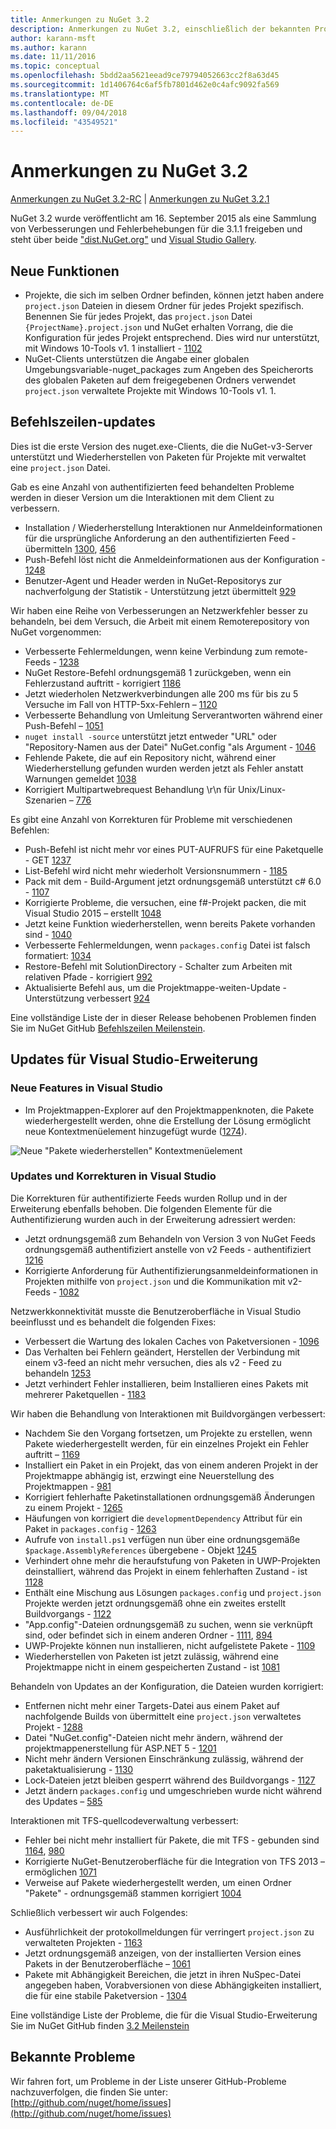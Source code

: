 ```yaml
---
title: Anmerkungen zu NuGet 3.2
description: Anmerkungen zu NuGet 3.2, einschließlich der bekannten Probleme, Fehlerkorrekturen, hinzugefügter Features und DCRs.
author: karann-msft
ms.author: karann
ms.date: 11/11/2016
ms.topic: conceptual
ms.openlocfilehash: 5bdd2aa5621eead9ce79794052663cc2f8a63d45
ms.sourcegitcommit: 1d1406764c6af5fb7801d462e0c4afc9092fa569
ms.translationtype: MT
ms.contentlocale: de-DE
ms.lasthandoff: 09/04/2018
ms.locfileid: "43549521"
---
```

# <a name="nuget-32-release-notes"></a>Anmerkungen zu NuGet 3.2

[Anmerkungen zu NuGet 3.2-RC](../release-notes/nuget-3.2-RC.md) | [Anmerkungen zu NuGet 3.2.1](../release-notes/nuget-3.2.1.md)

NuGet 3.2 wurde veröffentlicht am 16. September 2015 als eine Sammlung von Verbesserungen und Fehlerbehebungen für die 3.1.1 freigeben und steht über beide ["dist.NuGet.org"](http://dist.nuget.org/index.html) und [Visual Studio Gallery](https://marketplace.visualstudio.com/items?itemName=NuGetTeam.NuGetPackageManagerforVisualStudio2015).

## <a name="new-features"></a>Neue Funktionen

* Projekte, die sich im selben Ordner befinden, können jetzt haben andere `project.json` Dateien in diesem Ordner für jedes Projekt spezifisch.  Benennen Sie für jedes Projekt, das `project.json` Datei `{ProjectName}.project.json` und NuGet erhalten Vorrang, die die Konfiguration für jedes Projekt entsprechend.  Dies wird nur unterstützt, mit Windows 10-Tools v1. 1 installiert - [1102](https://github.com/NuGet/Home/issues/1102)
* NuGet-Clients unterstützen die Angabe einer globalen Umgebungsvariable-nuget_packages zum Angeben des Speicherorts des globalen Paketen auf dem freigegebenen Ordners verwendet `project.json` verwaltete Projekte mit Windows 10-Tools v1. 1.

## <a name="command-line-updates"></a>Befehlszeilen-updates

Dies ist die erste Version des nuget.exe-Clients, die die NuGet-v3-Server unterstützt und Wiederherstellen von Paketen für Projekte mit verwaltet eine `project.json` Datei.

Gab es eine Anzahl von authentifizierten feed behandelten Probleme werden in dieser Version um die Interaktionen mit dem Client zu verbessern.

* Installation / Wiederherstellung Interaktionen nur Anmeldeinformationen für die ursprüngliche Anforderung an den authentifizierten Feed - übermitteln [1300](https://github.com/NuGet/Home/issues/1300), [456](https://github.com/NuGet/Home/issues/456)
* Push-Befehl löst nicht die Anmeldeinformationen aus der Konfiguration - [1248](https://github.com/NuGet/Home/issues/1248)
* Benutzer-Agent und Header werden in NuGet-Repositorys zur nachverfolgung der Statistik - Unterstützung jetzt übermittelt [929](https://github.com/NuGet/Home/issues/929)

Wir haben eine Reihe von Verbesserungen an Netzwerkfehler besser zu behandeln, bei dem Versuch, die Arbeit mit einem Remoterepository von NuGet vorgenommen:

* Verbesserte Fehlermeldungen, wenn keine Verbindung zum remote-Feeds - [1238](https://github.com/NuGet/Home/issues/1238)
* NuGet Restore-Befehl ordnungsgemäß 1 zurückgeben, wenn ein Fehlerzustand auftritt - korrigiert [1186](https://github.com/NuGet/Home/issues/1186)
* Jetzt wiederholen Netzwerkverbindungen alle 200 ms für bis zu 5 Versuche im Fall von HTTP-5xx-Fehlern – [1120](https://github.com/NuGet/Home/issues/1120)
* Verbesserte Behandlung von Umleitung Serverantworten während einer Push-Befehl – [1051](https://github.com/NuGet/Home/issues/1051)
* `nuget install -source` unterstützt jetzt entweder "URL" oder "Repository-Namen aus der Datei" NuGet.config "als Argument - [1046](https://github.com/NuGet/Home/issues/1046)
* Fehlende Pakete, die auf ein Repository nicht, während einer Wiederherstellung gefunden wurden werden jetzt als Fehler anstatt Warnungen gemeldet [1038](https://github.com/NuGet/Home/issues/1038)
* Korrigiert Multipartwebrequest Behandlung \r\n für Unix/Linux-Szenarien – [776](https://github.com/NuGet/Home/issues/776)

Es gibt eine Anzahl von Korrekturen für Probleme mit verschiedenen Befehlen:

* Push-Befehl ist nicht mehr vor eines PUT-AUFRUFS für eine Paketquelle - GET [1237](https://github.com/NuGet/Home/issues/1237)
* List-Befehl wird nicht mehr wiederholt Versionsnummern - [1185](https://github.com/NuGet/Home/issues/1185)
* Pack mit dem - Build-Argument jetzt ordnungsgemäß unterstützt c# 6.0 - [1107](https://github.com/NuGet/Home/issues/1107)
* Korrigierte Probleme, die versuchen, eine f#-Projekt packen, die mit Visual Studio 2015 – erstellt [1048](https://github.com/NuGet/Home/issues/1048)
* Jetzt keine Funktion wiederherstellen, wenn bereits Pakete vorhanden sind - [1040](https://github.com/NuGet/Home/issues/1040)
* Verbesserte Fehlermeldungen, wenn `packages.config` Datei ist falsch formatiert: [1034](https://github.com/NuGet/Home/issues/1034)
* Restore-Befehl mit SolutionDirectory - Schalter zum Arbeiten mit relativen Pfade - korrigiert [992](https://github.com/NuGet/Home/issues/992)
* Aktualisierte Befehl aus, um die Projektmappe-weiten-Update - Unterstützung verbessert [924](https://github.com/NuGet/Home/issues/924)

Eine vollständige Liste der in dieser Release behobenen Problemen finden Sie im NuGet GitHub [Befehlszeilen Meilenstein](https://github.com/nuget/home/issues?utf8=%E2%9C%93&q=is%3Aissue+milestone%3A3.2.0-commandline+is%3Aclosed+-label%3AClosedAs%3ADuplicate).

## <a name="visual-studio-extension-updates"></a>Updates für Visual Studio-Erweiterung

### <a name="new-features-in-visual-studio"></a>Neue Features in Visual Studio

* Im Projektmappen-Explorer auf den Projektmappenknoten, die Pakete wiederhergestellt werden, ohne die Erstellung der Lösung ermöglicht neue Kontextmenüelement hinzugefügt wurde ([1274](https://github.com/NuGet/Home/issues/1274)).

![Neue "Pakete wiederherstellen" Kontextmenüelement](./media/NuGet-3.2/newContextMenu.png)

### <a name="updates-and-fixes-in-visual-studio"></a>Updates und Korrekturen in Visual Studio

Die Korrekturen für authentifizierte Feeds wurden Rollup und in der Erweiterung ebenfalls behoben.  Die folgenden Elemente für die Authentifizierung wurden auch in der Erweiterung adressiert werden:

* Jetzt ordnungsgemäß zum Behandeln von Version 3 von NuGet Feeds ordnungsgemäß authentifiziert anstelle von v2 Feeds - authentifiziert [1216](https://github.com/NuGet/Home/issues/1216)
* Korrigierte Anforderung für Authentifizierungsanmeldeinformationen in Projekten mithilfe von `project.json` und die Kommunikation mit v2-Feeds - [1082](https://github.com/NuGet/Home/issues/1082)

Netzwerkkonnektivität musste die Benutzeroberfläche in Visual Studio beeinflusst und es behandelt die folgenden Fixes:

* Verbessert die Wartung des lokalen Caches von Paketversionen - [1096](https://github.com/NuGet/Home/issues/1096)
* Das Verhalten bei Fehlern geändert, Herstellen der Verbindung mit einem v3-feed an nicht mehr versuchen, dies als v2 - Feed zu behandeln [1253](https://github.com/NuGet/Home/issues/1253)
* Jetzt verhindert Fehler installieren, beim Installieren eines Pakets mit mehrerer Paketquellen - [1183](https://github.com/NuGet/Home/issues/1183)

Wir haben die Behandlung von Interaktionen mit Buildvorgängen verbessert:

* Nachdem Sie den Vorgang fortsetzen, um Projekte zu erstellen, wenn Pakete wiederhergestellt werden, für ein einzelnes Projekt ein Fehler auftritt – [1169](https://github.com/NuGet/Home/issues/1169)
* Installiert ein Paket in ein Projekt, das von einem anderen Projekt in der Projektmappe abhängig ist, erzwingt eine Neuerstellung des Projektmappen - [981](https://github.com/NuGet/Home/issues/981)
* Korrigiert fehlerhafte Paketinstallationen ordnungsgemäß Änderungen zu einem Projekt - [1265](https://github.com/NuGet/Home/issues/1265)
* Häufungen von korrigiert die `developmentDependency` Attribut für ein Paket in `packages.config`  -  [1263](https://github.com/NuGet/Home/issues/1263)
* Aufrufe von `install.ps1` verfügen nun über eine ordnungsgemäße `$package.AssemblyReferences` übergebene - Objekt [1245](https://github.com/NuGet/Home/issues/1245)
* Verhindert ohne mehr die heraufstufung von Paketen in UWP-Projekten deinstalliert, während das Projekt in einem fehlerhaften Zustand - ist [1128](https://github.com/NuGet/Home/issues/1128)
* Enthält eine Mischung aus Lösungen `packages.config` und `project.json` Projekte werden jetzt ordnungsgemäß ohne ein zweites erstellt Buildvorgangs - [1122](https://github.com/NuGet/Home/issues/1122)
* "App.config"-Dateien ordnungsgemäß zu suchen, wenn sie verknüpft sind, oder befindet sich in einem anderen Ordner - [1111](https://github.com/NuGet/Home/issues/1111), [894](https://github.com/NuGet/Home/issues/894)
* UWP-Projekte können nun installieren, nicht aufgelistete Pakete - [1109](https://github.com/NuGet/Home/issues/1109)
* Wiederherstellen von Paketen ist jetzt zulässig, während eine Projektmappe nicht in einem gespeicherten Zustand - ist [1081](https://github.com/NuGet/Home/issues/1081)

Behandeln von Updates an der Konfiguration, die Dateien wurden korrigiert:

* Entfernen nicht mehr einer Targets-Datei aus einem Paket auf nachfolgende Builds von übermittelt eine `project.json` verwaltetes Projekt - [1288](https://github.com/NuGet/Home/issues/1288)
* Datei "NuGet.config"-Dateien nicht mehr ändern, während der projektmappenerstellung für ASP.NET 5 - [1201](https://github.com/NuGet/Home/issues/1201)
* Nicht mehr ändern Versionen Einschränkung zulässig, während der paketaktualisierung - [1130](https://github.com/NuGet/Home/issues/1130)
* Lock-Dateien jetzt bleiben gesperrt während des Buildvorgangs - [1127](https://github.com/NuGet/Home/issues/1127)
* Jetzt ändern `packages.config` und umgeschrieben wurde nicht während des Updates – [585](https://github.com/NuGet/Home/issues/585)

Interaktionen mit TFS-quellcodeverwaltung verbessert:

* Fehler bei nicht mehr installiert für Pakete, die mit TFS - gebunden sind [1164](https://github.com/NuGet/Home/issues/1164), [980](https://github.com/NuGet/Home/issues/980)
* Korrigierte NuGet-Benutzeroberfläche für die Integration von TFS 2013 – ermöglichen [1071](https://github.com/NuGet/Home/issues/1071)
* Verweise auf Pakete wiederhergestellt werden, um einen Ordner "Pakete" - ordnungsgemäß stammen korrigiert [1004](https://github.com/NuGet/Home/issues/1004)

Schließlich verbessert wir auch Folgendes:

* Ausführlichkeit der protokollmeldungen für verringert `project.json` zu verwalteten Projekten - [1163](https://github.com/NuGet/Home/issues/1163)
* Jetzt ordnungsgemäß anzeigen, von der installierten Version eines Pakets in der Benutzeroberfläche – [1061](https://github.com/NuGet/Home/issues/1061)
* Pakete mit Abhängigkeit Bereichen, die jetzt in ihren NuSpec-Datei angegeben haben, Vorabversionen von diese Abhängigkeiten installiert, die für eine stabile Paketversion - [1304](https://github.com/NuGet/Home/issues/1304)

Eine vollständige Liste der Probleme, die für die Visual Studio-Erweiterung Sie im NuGet GitHub finden [3.2 Meilenstein](https://github.com/nuget/home/issues?q=is%3Aissue+is%3Aclosed+-label%3AClosedAs%3ADuplicate+milestone%3A3.2)

## <a name="known-issues"></a>Bekannte Probleme

Wir fahren fort, um Probleme in der Liste unserer GitHub-Probleme nachzuverfolgen, die finden Sie unter: [http://github.com/nuget/home/issues](http://github.com/nuget/home/issues)